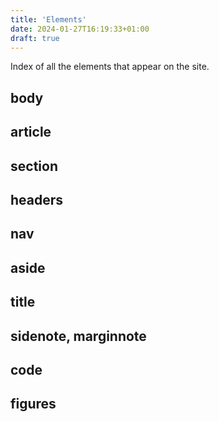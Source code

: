 ```yaml
---
title: 'Elements'
date: 2024-01-27T16:19:33+01:00
draft: true
---
```


Index of all the elements that appear on the site.

## body


## article
## section


## headers

## nav

## aside

## title
## sidenote, marginnote

## code

## figures
